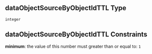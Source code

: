 ## dataObjectSourceByObjectIdTTL Type

`integer`

## dataObjectSourceByObjectIdTTL Constraints

**minimum**: the value of this number must greater than or equal to: `1`
